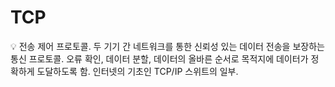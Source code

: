 # TCP

<aside>
💡 전송 제어 프로토콜.
두 기기 간 네트워크를 통한 신뢰성 있는 데이터 전송을 보장하는 통신 프로토콜.
오류 확인, 데이터 분할, 데이터의 올바른 순서로 목적지에 데이터가 정확하게 도달하도록 함.
인터넷의 기초인 TCP/IP 스위트의 일부.

</aside>